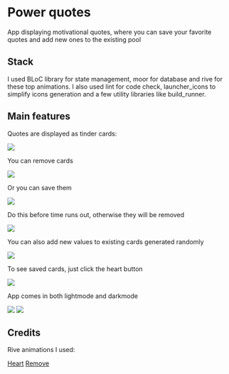# Power quotes

App displaying motivational quotes, where you can save your favorite quotes and add new ones
to the existing pool

## Stack

I used BLoC library for state management, moor for database and rive for these top animations.
I also used lint for code check, launcher_icons to simplify icons generation
and a few utility libraries like build_runner.

## Main features

Quotes are displayed as tinder cards:

![](https://media0.giphy.com/media/DCcatKzzF3blvXGhAH/giphy.gif)

You can remove cards

![](https://media4.giphy.com/media/av0kMiPuaxP6NcxlI9/giphy.gif)

Or you can save them

![](https://media3.giphy.com/media/8i9oYFeDC2gelvlGxy/giphy.gif)

Do this before time runs out, otherwise they will be removed

![](https://media3.giphy.com/media/5C0va6SvEw1ZyL7cIJ/giphy.gif)

You can also add new values to existing cards generated randomly

![](https://media2.giphy.com/media/UJxO5AMRFOi81bvl2r/giphy.gif)

To see saved cards, just click the heart button

![](https://media0.giphy.com/media/GpgH7ct8akbd1fqE4V/giphy.gif)

App comes in both lightmode and darkmode

![](https://i.ibb.co/VQgvQ9y/light.jpg) ![](https://i.ibb.co/VChQnd3/dark.jpg)

## Credits

Rive animations I used:

[Heart](https://rive.app/a/shakle/files/flare/love-heart)
[Remove](https://rive.app/a/marssal/files/flare/delete-red-1)